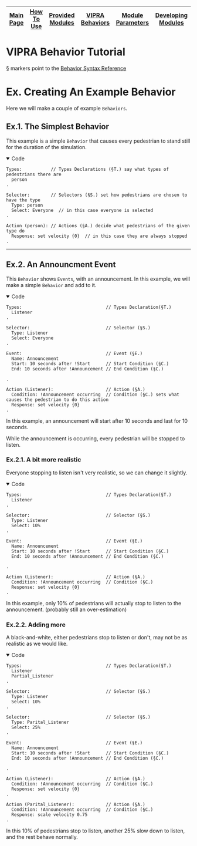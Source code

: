 
| [Main Page](../../../docs.md) | [How To Use](../usage.md) | [Provided Modules](../base_modules.md) | [VIPRA Behaviors](../behaviors/behaviors.md) | [Module Parameters](parameters.md) | [Developing Modules](../../developers/overview.md) |
| --- | --- | --- | --- | --- | --- |

# VIPRA Behavior Tutorial

§ markers point to the [Behavior Syntax Reference](behaviors_syntax.md)

# Ex. Creating An Example Behavior

Here we will make a couple of example `Behaviors`.

## Ex.1. The Simplest Behavior

This example is a simple `Behavior` that causes every pedestrian to stand still for the duration of the simulation. 

<details open>
<summary>Code</summary>

```
Types:           // Types Declarations (§T.) say what types of pedestrians there are
  person
.

Selector:        // Selectors (§S.) set how pedestrians are chosen to have the type
  Type: person
  Select: Everyone  // in this case everyone is selected
.

Action (person): // Actions (§A.) decide what pedestrians of the given type do
  Response: set velocity {0}  // in this case they are always stopped
.
```
</details>

---

## Ex.2. An Announcment Event

This `Behavior` shows `Events`, with an announcement. In this example, we will make a simple `Behavior` and add to it.

<details open>
<summary>Code</summary>

```
Types:                                // Types Declaration(§T.)
  Listener
.

Selector:                             // Selector (§S.)
  Type: Listener
  Select: Everyone
.

Event:                                // Event (§E.)
  Name: Announcement
  Start: 10 seconds after !Start      // Start Condition (§C.)
  End: 10 seconds after !Announcement // End Condition (§C.)

.

Action (Listener):                    // Action (§A.)
  Condition: !Announcement occurring  // Condition (§C.) sets what causes the pedestrian to do this action
  Response: set velocity {0}
. 
```
</details open>

In this example, an announcement will start after 10 seconds and last for 10 seconds.

While the announcement is occurring, every pedestrian will be stopped to listen.


### Ex.2.1. A bit more realistic

Everyone stopping to listen isn't very realistic, so we can change it slightly.

<details open>
<summary>Code</summary>


```
Types:                                // Types Declaration(§T.)
  Listener
.

Selector:                             // Selector (§S.)
  Type: Listener
  Select: 10%
.

Event:                                // Event (§E.)
  Name: Announcement
  Start: 10 seconds after !Start      // Start Condition (§C.)
  End: 10 seconds after !Announcement // End Condition (§C.)

.

Action (Listener):                    // Action (§A.)
  Condition: !Announcement occurring  // Condition (§C.)
  Response: set velocity {0}
. 
```
</details>
In this example, only 10% of pedestrians will actually stop to listen to the announcement. (probably still an over-estimation)

### Ex.2.2. Adding more

A black-and-white, either pedestrians stop to listen or don't, may not be as realistic as we would like.

<details open>
<summary>Code</summary>


```
Types:                                // Types Declaration(§T.)
  Listener
  Partial_Listener
.

Selector:                             // Selector (§S.)
  Type: Listener
  Select: 10%
.

Selector:                             // Selector (§S.)
  Type: Parital_Listener
  Select: 25%
.

Event:                                // Event (§E.)
  Name: Announcement
  Start: 10 seconds after !Start      // Start Condition (§C.)
  End: 10 seconds after !Announcement // End Condition (§C.)

.

Action (Listener):                    // Action (§A.)
  Condition: !Announcement occurring  // Condition (§C.)
  Response: set velocity {0}
.

Action (Parital_Listener):            // Action (§A.)
  Condition: !Announcement occurring  // Condition (§C.)
  Response: scale velocity 0.75
.
```
</details>

In this 10% of pedestrians stop to listen, another 25% slow down to listen, and the rest behave normally.